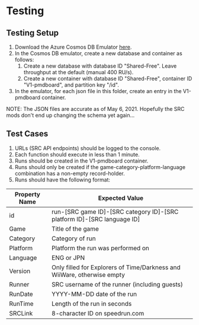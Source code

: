 # Testing

## Testing Setup

1. Download the Azure Cosmos DB Emulator [here](https://docs.microsoft.com/en-us/azure/cosmos-db/local-emulator).
2. In the Cosmos DB emulator, create a new database and container as follows:
	1. Create a new database with database ID "Shared-Free". Leave throughput at the default (manual 400 RU/s).
	2. Create a new container with database ID "Shared-Free", container ID "V1-pmdboard", and partition key "/id".
3. In the emulator, for each json file in this folder, create an entry in the V1-pmdboard container.

NOTE: The JSON files are accurate as of May 6, 2021. Hopefully the SRC mods don't end up changing the schema yet again...

## Test Cases

1. URLs (SRC API endpoints) should be logged to the console.
2. Each function should execute in less than 1 minute.
3. Runs should be created in the V1-pmdboard container.
4. Runs should only be created if the game-category-platform-language combination has a non-empty record-holder.
5. Runs should have the following format:

Property Name | Expected Value
------------- | --------------
id | run-[SRC game ID]-[SRC category ID]-[SRC platform ID]-[SRC language ID]
Game | Title of the game
Category | Category of run
Platform | Platform the run was performed on
Language | ENG or JPN
Version | Only filled for Explorers of Time/Darkness and WiiWare, otherwise empty
Runner | SRC username of the runner (including guests)
RunDate | YYYY-MM-DD date of the run
RunTime | Length of the run in seconds
SRCLink | 8-character ID on speedrun.com